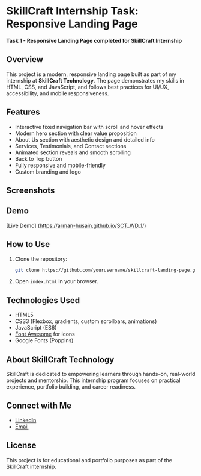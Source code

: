 # SkillCraft Internship Task: Responsive Landing Page  
**Task 1 - Responsive Landing Page completed for SkillCraft Internship**


## Overview
This project is a modern, responsive landing page built as part of my internship at **SkillCraft Technology**. The page demonstrates my skills in HTML, CSS, and JavaScript, and follows best practices for UI/UX, accessibility, and mobile responsiveness.

## Features
- Interactive fixed navigation bar with scroll and hover effects
- Modern hero section with clear value proposition
- About Us section with aesthetic design and detailed info
- Services, Testimonials, and Contact sections
- Animated section reveals and smooth scrolling
- Back to Top button
- Fully responsive and mobile-friendly
- Custom branding and logo

## Screenshots
<!-- You can add screenshots here -->

## Demo
[Live Demo] (https://arman-husain.github.io/SCT_WD_1/) 

## How to Use
1. Clone the repository:
   ```bash
   git clone https://github.com/yourusername/skillcraft-landing-page.git
   ```
2. Open `index.html` in your browser.

## Technologies Used
- HTML5
- CSS3 (Flexbox, gradients, custom scrollbars, animations)
- JavaScript (ES6)
- [Font Awesome](https://fontawesome.com/) for icons
- Google Fonts (Poppins)

## About SkillCraft Technology
SkillCraft is dedicated to empowering learners through hands-on, real-world projects and mentorship. This internship program focuses on practical experience, portfolio building, and career readiness.

## Connect with Me
- [LinkedIn](www.linkedin.com/in/arman-husain-6b5431345) 
- [Email](armanhussain681@gmail.com) 

## License
This project is for educational and portfolio purposes as part of the SkillCraft internship.

